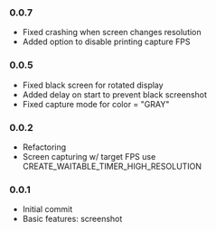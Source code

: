 ### 0.0.7
- Fixed crashing when screen changes resolution
- Added option to disable printing capture FPS
### 0.0.5
- Fixed black screen for rotated display
- Added delay on start to prevent black screenshot 
- Fixed capture mode for color = "GRAY"
### 0.0.2
- Refactoring
- Screen capturing w/ target FPS use CREATE_WAITABLE_TIMER_HIGH_RESOLUTION
### 0.0.1
- Initial commit
- Basic features: screenshot

